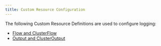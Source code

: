 ```yaml
---
title: Custom Resource Configuration
---
```


<head>
  <link rel="canonical" href="https://ranchermanager.docs.rancher.com/pages-for-subheaders/custom-resource-configuration"/>
</head>

The following Custom Resource Definitions are used to configure logging:

- [Flow and ClusterFlow](../integrations-in-rancher/logging/custom-resource-configuration/flows-and-clusterflows.md)
- [Output and ClusterOutput](../integrations-in-rancher/logging/custom-resource-configuration/outputs-and-clusteroutputs.md)